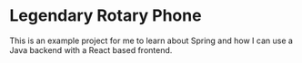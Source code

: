 # Legendary Rotary Phone

This is an example project for me to learn about 
Spring and how I can use a Java backend with a 
React based frontend.

